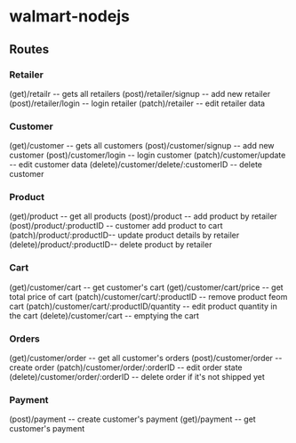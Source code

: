 # walmart-nodejs

## Routes 
### Retailer
(get)/retailr --  gets all retailers
(post)/retailer/signup -- add new retailer
(post)/retailer/login -- login retailer
(patch)/retailer -- edit retailer data
### Customer
(get)/customer -- gets all customers
(post)/customer/signup -- add new customer
(post)/customer/login -- login customer
(patch)/customer/update -- edit customer data
(delete)/customer/delete/:customerID -- delete customer
### Product
(get)/product -- get all products
(post)/product -- add product by retailer
(post)/product/:productID -- customer add product to cart
(patch)/product/:productID-- update product details by retailer
(delete)/product/:productID-- delete product by retailer
### Cart
(get)/customer/cart -- get customer's cart
(get)/customer/cart/price -- get total price of cart 
(patch)/customer/cart/:productID -- remove product feom cart
(patch)/customer/cart/:productID/quantity -- edit product quantity in the cart
(delete)/customer/cart -- emptying the cart
### Orders
(get)/customer/order -- get all customer's orders
(post)/customer/order -- create order
(patch)/customer/order/:orderID -- edit order state
(delete)/customer/order/:orderID -- delete order if it's not shipped yet
### Payment
(post)/payment -- create customer's payment
(get)/payment -- get customer's payment 
